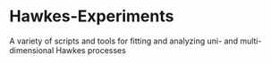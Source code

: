 # Hawkes-Experiments
A variety of scripts and tools for fitting and analyzing uni- and multi-dimensional Hawkes processes 
